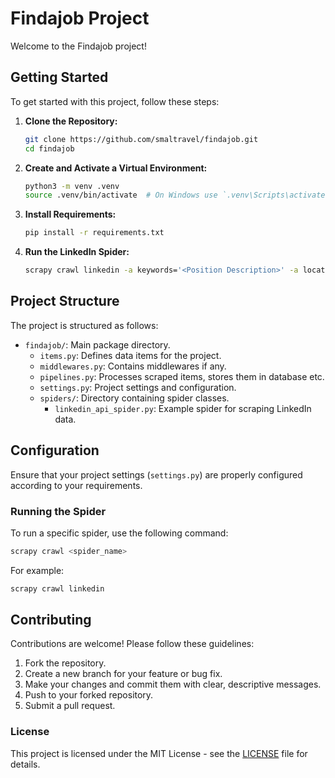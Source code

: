 # Findajob Project

Welcome to the Findajob project!

## Getting Started

To get started with this project, follow these steps:

1. **Clone the Repository:**

   ```bash
   git clone https://github.com/smaltravel/findajob.git
   cd findajob
   ```

2. **Create and Activate a Virtual Environment:**

   ```bash
   python3 -m venv .venv
   source .venv/bin/activate  # On Windows use `.venv\Scripts\activate`
   ```

3. **Install Requirements:**

   ```bash
   pip install -r requirements.txt
   ```

4. **Run the LinkedIn Spider:**

   ```bash
   scrapy crawl linkedin -a keywords='<Position Description>' -a location='<Search Location>'
   ```

## Project Structure

The project is structured as follows:

- `findajob/`: Main package directory.
  - `items.py`: Defines data items for the project.
  - `middlewares.py`: Contains middlewares if any.
  - `pipelines.py`: Processes scraped items, stores them in database etc.
  - `settings.py`: Project settings and configuration.
  - `spiders/`: Directory containing spider classes.
    - `linkedin_api_spider.py`: Example spider for scraping LinkedIn data.

## Configuration

Ensure that your project settings (`settings.py`) are properly configured according to your requirements.

### Running the Spider

To run a specific spider, use the following command:

```bash
scrapy crawl <spider_name>
```

For example:

```bash
scrapy crawl linkedin
```

## Contributing

Contributions are welcome! Please follow these guidelines:

1. Fork the repository.
2. Create a new branch for your feature or bug fix.
3. Make your changes and commit them with clear, descriptive messages.
4. Push to your forked repository.
5. Submit a pull request.

### License

This project is licensed under the MIT License - see the [LICENSE](LICENSE) file for details.
